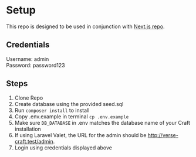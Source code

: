 # Setup

This repo is designed to be used in conjunction with [Next.js repo](https://github.com/Rees1993/verse-frontend).

## Credentials

Username: admin\
Password: password123

## Steps

1. Clone Repo
2. Create database using the provided seed.sql
3. Run `composer install` to install
4. Copy .env.example in terminal `cp .env.example`
5. Make sure `DB_DATABASE` in .env matches the database name of your Craft installation
6. If using Laravel Valet, the URL for the admin should be http://verse-craft.test/admin.
7. Login using credentials displayed above
